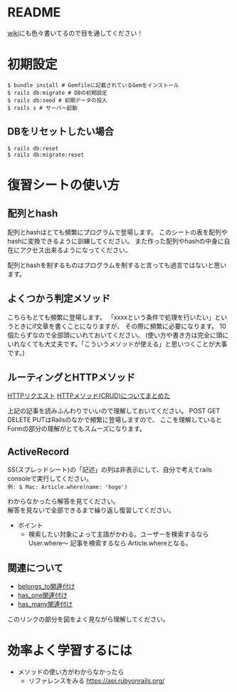 # README

[wiki](https://github.com/yusukexyusuke/form-sandbox/wiki)にも色々書いてるので目を通してください！

# 初期設定

```
$ bundle install # Gemfileに記載されているGemをインストール
$ rails db:migrate # DBの初期設定
$ rails db:seed # 初期データの投入
$ rails s # サーバー起動
```

## DBをリセットしたい場合
```
$ rails db:reset
$ rails db:migrate:reset
```

# 復習シートの使い方

## 配列とhash
配列とhashはとても頻繁にプログラムで登場します。
このシートの表を配列やhashに変換できるように訓練してください。
また作った配列やhashの中身に自在にアクセス出来るようになってください。

配列とhashを制するものはプログラムを制すると言っても過言ではないと思います。

## よくつかう判定メソッド
こちらもとても頻繁に登場します。
「xxxxという条件で処理を行いたい」というときにif文章を書くことになりますが、
その際に頻繁に必要になります。
10個たらずなので全部頭にいれておいてください。
(使い方や書き方は完全に頭にいれなくても大丈夫です。「こういうメソッドが使える」と思いつくことが大事です。)


## ルーティングとHTTPメソッド
[HTTPリクエスト](https://wa3.i-3-i.info/word1841.html)
[HTTPメソッド(CRUD)についてまとめた](https://qiita.com/fukulingo/items/a9e8d18467fe3e04068e)

上記の記事を読みふんわりでいいので理解しておいてください。
POST GET DELETE PUTはRailsのなかで頻繁に登場しますので、
ここを理解しているとFormの部分の理解がとてもスムーズになります。

## ActiveRecord

SS(スプレッドシート)の「記述」の列は非表示にして、自分で考えてrails consoleで実行してください。  
`例: $ Mac: Article.where(name: 'hoge')`

わからなかったら解答を見てください。  
解答を見ないで全部できるまで繰り返し復習してください。

* ポイント 
  * 検索したい対象によって主語がかわる。ユーザーを検索するならUser.where〜 記事を検索するなら Article.whereとなる。

## 関連について

* [belongs_to関連付け](https://railsguides.jp/association_basics.html#belongs-to%E9%96%A2%E9%80%A3%E4%BB%98%E3%81%91)  
* [has_one関連付け](https://railsguides.jp/association_basics.html#has-one%E9%96%A2%E9%80%A3%E4%BB%98%E3%81%91)  
* [has_many関連付け](https://railsguides.jp/association_basics.html#has-many%E9%96%A2%E9%80%A3%E4%BB%98%E3%81%91)  

このリンクの部分を図をよく見ながら理解してください。

# 効率よく学習するには
* メソッドの使い方がわからなかったら
  * リファレンスをみる https://api.rubyonrails.org/
